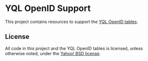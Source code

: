 # YQL OpenID Support

This project contains resources to support the [YQL OpenID tables](http://github.com/yql/yql-tables/tree/master/openid/).

## License

All code in this project and the YQL OpenID tables is licensed, unless otherwise noted, under the [Yahoo! BSD license](http://github.com/ydn/yql-openid-support/tree/master/).


